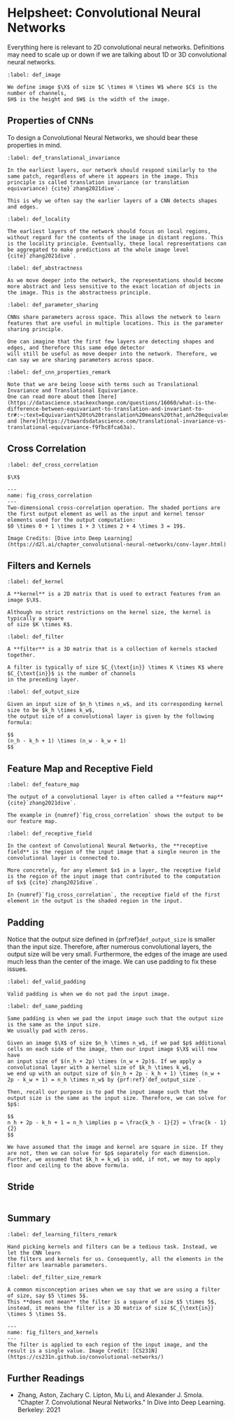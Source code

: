 # Helpsheet: Convolutional Neural Networks

Everything here is relevant to 2D convolutional neural networks. Definitions may need to scale up
or down if we are talking about 1D or 3D convolutional neural networks.

```{prf:definition} Image
:label: def_image

We define image $\X$ of size $C \times H \times W$ where $C$ is the number of channels,
$H$ is the height and $W$ is the width of the image.
```

## Properties of CNNs

To design a Convolutional Neural Networks, we should bear these properties in mind.

```{prf:property} Translational Invariance/Translational Equivariance
:label: def_translational_invariance

In the earliest layers, our network should respond similarly to the same patch, regardless of where it appears in the image. This principle is called translation invariance (or translation equivariance) {cite}`zhang2021dive`.

This is why we often say the earlier layers of a CNN detects shapes and edges.
```

```{prf:property} Locality
:label: def_locality

The earliest layers of the network should focus on local regions, without regard for the contents of the image in distant regions. This is the locality principle. Eventually, these local representations can be aggregated to make predictions at the whole image level {cite}`zhang2021dive`.
```

```{prf:property} Abstractness
:label: def_abstractness

As we move deeper into the network, the representations should become more abstract and less sensitive to the exact location of objects in the image. This is the abstractness principle.
```

```{prf:property} Parameter/Weight Sharing
:label: def_parameter_sharing

CNNs share parameters across space. This allows the network to learn features that are useful in multiple locations. This is the parameter sharing principle.

One can imagine that the first few layers are detecting shapes and edges, and therefore this same edge detector 
will still be useful as move deeper into the network. Therefore, we can say we are sharing parameters across space.
```

```{prf:remark} Further Reading
:label: def_cnn_properties_remark

Note that we are being loose with terms such as Translational Invariance and Translational Equivariance.
One can read more about them [here](https://datascience.stackexchange.com/questions/16060/what-is-the-difference-between-equivariant-to-translation-and-invariant-to-tr#:~:text=Equivariant%20to%20translation%20means%20that,an%20equivalent%20translation%20of%20outputs.) and [here](https://towardsdatascience.com/translational-invariance-vs-translational-equivariance-f9fbc8fca63a).
```

## Cross Correlation

```{prf:definition} Cross Correlation
:label: def_cross_correlation

$\X$
```

````{figure} https://storage.googleapis.com/reighns/reighns_ml_projects/docs/gaohn-machine-learning-foundations/correlation_d2l.svg
---
name: fig_cross_correlation
---
Two-dimensional cross-correlation operation. The shaded portions are the first output element as well as the input and kernel tensor elements used for the output computation: 
$0 \times 0 + 1 \times 1 + 3 \times 2 + 4 \times 3 = 19$. 

Image Credits: [Dive into Deep Learning](https://d2l.ai/chapter_convolutional-neural-networks/conv-layer.html)
````

## Filters and Kernels

```{prf:definition} Kernel
:label: def_kernel

A **kernel** is a 2D matrix that is used to extract features from an image $\X$. 

Although no strict restrictions on the kernel size, the kernel is typically a square
of size $K \times K$.
```

```{prf:definition} Filter
:label: def_filter

A **filter** is a 3D matrix that is a collection of kernels stacked together.

A filter is typically of size $C_{\text{in}} \times K \times K$ where $C_{\text{in}}$ is the number of channels
in the preceding layer.
```

```{prf:definition} Output Size
:label: def_output_size

Given an input size of $n_h \times n_w$, and its corresponding kernel size to be $k_h \times k_w$, 
the output size of a convolutional layer is given by the following formula:

$$
(n_h - k_h + 1) \times (n_w - k_w + 1)
$$
```



## Feature Map and Receptive Field

```{prf:definition} Feature Map
:label: def_feature_map

The output of a convolutional layer is often called a **feature map** {cite}`zhang2021dive`.

The example in {numref}`fig_cross_correlation` shows the output to be our feature map.
```

```{prf:definition} Receptive Field
:label: def_receptive_field

In the context of Convolutional Neural Networks, the **receptive field** is the region of the input image that a single neuron in the convolutional layer is connected to.

More concretely, for any element $x$ in a layer, the receptive field is the region of the input image that contributed to the computation of $x$ {cite}`zhang2021dive`.

In {numref}`fig_cross_correlation`, the receptive field of the first element in the output is the shaded region in the input.
```


## Padding

Notice that the output size defined in {prf:ref}`def_output_size` is smaller than the input size. Therefore,
after numerous convolutional layers, the output size will be very small. Furthermore, the edges
of the image are used much less than the center of the image. We can use padding to fix these issues.

```{prf:definition} Valid Padding
:label: def_valid_padding

Valid padding is when we do not pad the input image. 
```

```{prf:definition} Same Padding
:label: def_same_padding

Same padding is when we pad the input image such that the output size is the same as the input size.
We usually pad with zeros.

Given an image $\X$ of size $n_h \times n_w$, if we pad $p$ additional cells on each side of the image, then our input image $\X$ will now have
an input size of $(n_h + 2p) \times (n_w + 2p)$. If we apply a convolutional layer with a kernel size of $k_h \times k_w$,
we end up with an output size of $(n_h + 2p - k_h + 1) \times (n_w + 2p - k_w + 1) = n_h \times n_w$ by {prf:ref}`def_output_size`.

Then, recall our purpose is to pad the input image such that the output size is the same as the input size. Therefore, we can solve for $p$:

$$
n_h + 2p - k_h + 1 = n_h \implies p = \frac{k_h - 1}{2} = \frac{k - 1}{2}
$$

We have assumed that the image and kernel are square in size. If they are not, then we can solve for $p$ separately for each dimension.
Further, we assumed that $k_h = k_w$ is odd, if not, we may to apply floor and ceiling to the above formula.
```

## Stride

```{prf:definition} Stride

```


## Summary

```{prf:remark} Learning Filters
:label: def_learning_filters_remark

Hand picking kernels and filters can be a tedious task. Instead, we let the CNN learn
the filters and kernels for us. Consequently, all the elements in the filter are learnable parameters.
```

```{prf:remark} Filter Size
:label: def_filter_size_remark

A common misconception arises when we say that we are using a filter of size, say $5 \times 5$.
This **does not mean** the filter is a square of size $5 \times 5$, instead, it means the filter is a 3D matrix of size $C_{\text{in}} \times 5 \times 5$.
```








````{figure} https://storage.googleapis.com/reighns/reighns_ml_projects/docs/gaohn-machine-learning-foundations/cs231n-convolutional-demo.gif
---
name: fig_filters_and_kernels
---
The filter is applied to each region of the input image, and the result is a single value. Image Credit: [CS231N](https://cs231n.github.io/convolutional-networks/)
````



## Further Readings

- Zhang, Aston, Zachary C. Lipton, Mu Li, and Alexander J. Smola. "Chapter 7. Convolutional Neural Networks." In Dive into Deep Learning. Berkeley: 2021

